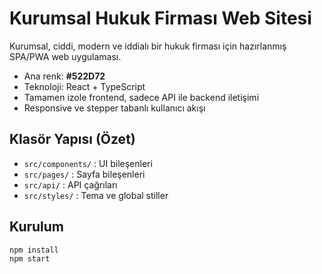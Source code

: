 # Kurumsal Hukuk Firması Web Sitesi

Kurumsal, ciddi, modern ve iddialı bir hukuk firması için hazırlanmış SPA/PWA web uygulaması. 

- Ana renk: **#522D72**
- Teknoloji: React + TypeScript
- Tamamen izole frontend, sadece API ile backend iletişimi
- Responsive ve stepper tabanlı kullanıcı akışı

## Klasör Yapısı (Özet)

- `src/components/` : UI bileşenleri
- `src/pages/` : Sayfa bileşenleri
- `src/api/` : API çağrıları
- `src/styles/` : Tema ve global stiller

## Kurulum

```bash
npm install
npm start
```
